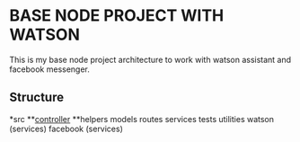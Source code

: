 # BASE NODE PROJECT WITH WATSON

This is my base node project architecture to work with watson assistant and facebook messenger.

## Structure

*src
  **[controller](http://google.com)
  **helpers
  models
  routes
  services
  tests
  utilities
  watson (services)
  facebook (services)
